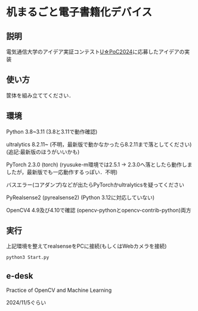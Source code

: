 # 机まるごと電子書籍化デバイス
## 説明
電気通信大学のアイデア実証コンテスト[U☆PoC2024](https://www.uec.ac.jp/research/venture/contest.html)に応募したアイデアの実装

## 使い方
筐体を組み立ててください．

## 環境
Python 3.8~3.11 (3.8と3.11で動作確認)

ultralytics 8.2.11~ (不明，最新版で動かなかったら8.2.11まで落としてください)(追記:最新版のほうがいいかも)

PyTorch 2.3.0  (torch) (ryusuke-m環境では2.5.1 -> 2.3.0へ落としたら動作しましたが，最新版でも一応動作するっぽい．不明)

バスエラー(コアダンプ)などが出たらPyTorchかultralyticsを疑ってください

PyRealsense2 (pyrealsense2) (Python 3.12に対応していない)

OpenCV4 4.9及び4.10で確認 (opencv-pythonとopencv-contrib-python)両方

## 実行
上記環境を整えてrealsenseをPCに接続(もしくはWebカメラを接続)
```
python3 Start.py
```

## e-desk
Practice of OpenCV and Machine Learning

2024/11/5ぐらい



